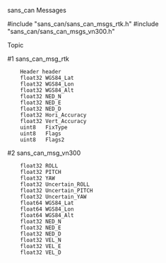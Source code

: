 sans_can Messages


#include "sans_can/sans_can_msgs_rtk.h"
#include "sans_can/sans_can_msgs_vn300.h"



Topic

#1 	sans_can_msg_rtk

		Header header
		float32 WGS84_Lat
		float32 WGS84_Lon
		float32 WGS84_Alt
		float32 NED_N
		float32 NED_E
		float32 NED_D
		float32 Hori_Accuracy
		float32 Vert_Accuracy
		uint8 	FixType
		uint8 	Flags
		uint8 	Flags2


#2 	sans_can_msg_vn300


		float32 ROLL
		float32 PITCH
		float32 YAW
		float32 Uncertain_ROLL
		float32 Uncertain_PITCH
		float32 Uncertain_YAW
		float64 WGS84_Lat
		float64 WGS84_Lon
		float64 WGS84_Alt
		float32 NED_N
		float32 NED_E
		float32 NED_D
		float32 VEL_N
		float32 VEL_E
		float32 VEL_D